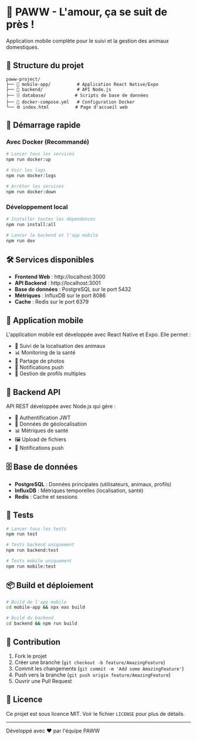 # 🐾 PAWW - L'amour, ça se suit de près !

Application mobile complète pour le suivi et la gestion des animaux domestiques.

## 📱 Structure du projet

```
paww-project/
├── 📱 mobile-app/          # Application React Native/Expo
├── 🔧 backend/             # API Node.js
├── 🗄️ database/           # Scripts de base de données
├── 🐳 docker-compose.yml   # Configuration Docker
└── 🌐 index.html          # Page d'accueil web
```

## 🚀 Démarrage rapide

### Avec Docker (Recommandé)
```bash
# Lancer tous les services
npm run docker:up

# Voir les logs
npm run docker:logs

# Arrêter les services
npm run docker:down
```

### Développement local
```bash
# Installer toutes les dépendances
npm run install:all

# Lancer le backend et l'app mobile
npm run dev
```

## 🛠️ Services disponibles

- **Frontend Web** : http://localhost:3000
- **API Backend** : http://localhost:3001
- **Base de données** : PostgreSQL sur le port 5432
- **Métriques** : InfluxDB sur le port 8086
- **Cache** : Redis sur le port 6379

## 📱 Application mobile

L'application mobile est développée avec React Native et Expo. Elle permet :
- 📍 Suivi de la localisation des animaux
- 📊 Monitoring de la santé
- 📸 Partage de photos
- 🔔 Notifications push
- 👥 Gestion de profils multiples

## 🔧 Backend API

API REST développée avec Node.js qui gère :
- 🔐 Authentification JWT
- 📍 Données de géolocalisation
- 📊 Métriques de santé
- 🖼️ Upload de fichiers
- 🔔 Notifications push

## 🗄️ Base de données

- **PostgreSQL** : Données principales (utilisateurs, animaux, profils)
- **InfluxDB** : Métriques temporelles (localisation, santé)
- **Redis** : Cache et sessions

## 🧪 Tests

```bash
# Lancer tous les tests
npm run test

# Tests backend uniquement
npm run backend:test

# Tests mobile uniquement
npm run mobile:test
```

## 📦 Build et déploiement

```bash
# Build de l'app mobile
cd mobile-app && npx eas build

# Build du backend
cd backend && npm run build
```

## 🤝 Contribution

1. Fork le projet
2. Créer une branche (`git checkout -b feature/AmazingFeature`)
3. Commit les changements (`git commit -m 'Add some AmazingFeature'`)
4. Push vers la branche (`git push origin feature/AmazingFeature`)
5. Ouvrir une Pull Request

## 📄 Licence

Ce projet est sous licence MIT. Voir le fichier `LICENSE` pour plus de détails.

---

Développé avec ❤️ par l'équipe PAWW
